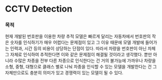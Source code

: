 # CCTV Detection
### 목적
현재 개발된 번호판을 이용한 차량 추적 모델은 빠르게 달리는 
자동차에서 번호판의 작은 숫자를 인식하기가 매우 어렵다는 문제점이 있고 그 이유 때문에
모델 개발에 들어가는 인력과, 시간 등의 비용이 상당하는 단점이 있다. 따라서 차량을
번호판이 아닌 차체 그 자체로 인식하여 추적한다면 이와 같은 문제점이 해결될 것이라고
생각했다. 뿐만 아니라 수많은 차종을 전부 다른 차종으로 인식한다는 건 거의 불가능에 
가까우나 차량을 소형, 중형, 대형으로 클래스 별로 나눠 차종을 인식할 수 있는 모델을 
개발한다는 건 그 자체만으로도 충분히 의미가 있고 경쟁력이 있는 모델이 될 수 있다.
